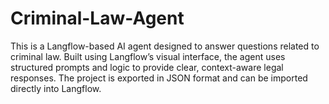# Criminal-Law-Agent
This is a Langflow-based AI agent designed to answer questions related to criminal law. Built using Langflow’s visual interface, the agent uses structured prompts and logic to provide clear, context-aware legal responses. The project is exported in JSON format and can be imported directly into Langflow.
